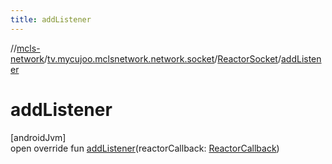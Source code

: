 ```yaml
---
title: addListener
---
```

//[mcls-network](../../../index.html)/[tv.mycujoo.mclsnetwork.network.socket](../index.html)/[ReactorSocket](index.html)/[addListener](add-listener.html)



# addListener



[androidJvm]\
open override fun [addListener](add-listener.html)(reactorCallback: [ReactorCallback](../-reactor-callback/index.html))




